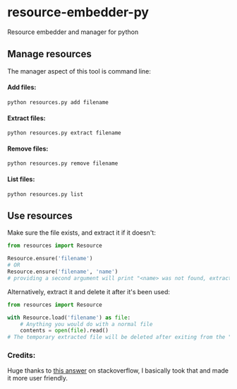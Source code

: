 # resource-embedder-py

Resource embedder and manager for python

## Manage resources

The manager aspect of this tool is command line:

#### Add files:

```
python resources.py add filename
```

#### Extract files:

```
python resources.py extract filename
```

#### Remove files:

```
python resources.py remove filename
```

#### List files:

```
python resources.py list
```

## Use resources

Make sure the file exists, and extract it if it doesn't:

```python
from resources import Resource

Resource.ensure('filename')
# OR
Resource.ensure('filename', 'name')
# providing a second argument will print "<name> was not found, extracting..." when relevant
```

Alternatively, extract it and delete it after it's been used:

```python
from resources import Resource

with Resource.load('filename') as file:
    # Anything you would do with a normal file
    contents = open(file).read()
# The temporary extracted file will be deleted after exiting from the "with" block
```

### Credits:

Huge thanks to [this answer](https://stackoverflow.com/a/39350365) on stackoverflow, I basically took that and made it more user friendly.
